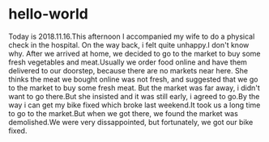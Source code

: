 # hello-world
Today is 2018.11.16.This afternoon I accompanied my wife to do a physical check in the hospital.
On the way back, i felt quite unhappy.I don't know why. After we arrived at home, we decided to go to the market to buy some fresh vegetables and meat.Usually we order food online and have them delivered to our doorstep, because there are no markets near here. She thinks the meat we bought online was not fresh, and suggested that we go to the market to buy some fresh meat. But the market was far away, i didn't want to go there.But she insisted and it was still early, i agreed to go.By the way i can get my bike fixed which broke last weekend.It took us a long time to go to the market.But when we got there, we found the market was demolished.We were very dissappointed, but fortunately, we got our bike fixed.
